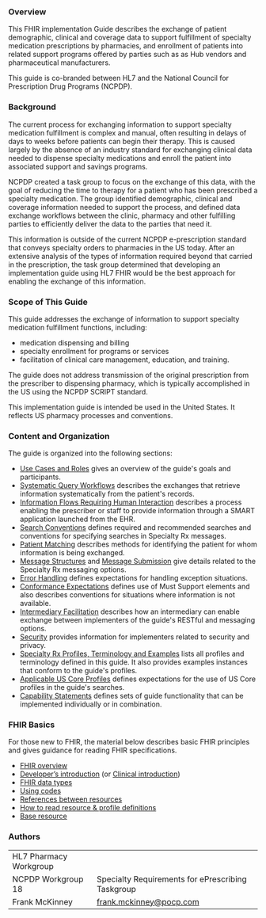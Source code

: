 ### Overview
This FHIR implementation Guide describes the exchange of patient demographic, clinical and coverage data to support fulfillment of specialty medication prescriptions by pharmacies, and enrollment of patients into related support programs offered by parties such as as Hub vendors and pharmaceutical manufacturers.

This guide is co-branded between HL7 and the National Council for Prescription Drug Programs (NCPDP).

### Background

The current process for exchanging information to support specialty medication fulfillment is complex and manual, often resulting in delays of days to weeks before patients can begin their therapy. This is caused largely by the absence of an industry standard for exchanging clinical data needed to dispense specialty medications and enroll the patient into associated support and savings programs.

NCPDP created a task group to focus on the exchange of this data, with the goal of reducing the time to therapy for a patient who has been prescribed a specialty medication. The group identified demographic, clinical and coverage information needed to support the process, and defined data exchange workflows between the clinic, pharmacy and other fulfilling parties to efficiently deliver the data to the parties that need it.

This information is outside of the current NCPDP e-prescription standard that conveys specialty orders to pharmacies in the US today. After an extensive analysis of the types of information required beyond that carried in the prescription, the task group determined that developing an implementation guide using HL7 FHIR would be the best approach for enabling the exchange of this information. 

### Scope of This Guide

This guide addresses the exchange of information to support specialty medication fulfillment functions, including:

- medication dispensing and billing
- specialty enrollment for programs or services
- facilitation of clinical care management, education, and training.

The guide does not address transmission of the original prescription from the prescriber to dispensing pharmacy, which is typically accomplished in the US using the NCPDP SCRIPT standard.

This implementation guide is intended be used in the United States. It reflects US pharmacy processes and conventions.

### Content and Organization

The guide is organized into the following sections:

- [Use Cases and Roles](roles.html) gives an overview of the guide's goals and participants.
- [Systematic Query Workflows](systematic-queries.html) describes the exchanges that retrieve information systematically from the patient's records.
- [Information Flows Requiring Human Interaction](human-interaction.html) describes a process enabling the prescriber or staff to provide information through a SMART application launched from the EHR.
- [Search Conventions](searches.html) defines required and recommended searches and conventions for specifying searches in Specialty Rx messages.
- [Patient Matching](patient-matching.html) describes methods for identifying the patient for whom information is being exchanged.
- [Message Structures](message-structure.html) and [Message Submission](message-submission.html) give details related to the Specialty Rx messaging options.
- [Error Handling](error-handling.html) defines expectations for handling exception situations.
- [Conformance Expectations](missing-data.html) defines use of Must Support elements and also describes conventions for situations where information is not available.
- [Intermediary Facilitation](intermediary.html) describes how an intermediary can enable exchange between implementers of the guide's RESTful and messaging options.
- [Security](security.html) provides information for implementers related to security and privacy.
- [Specialty Rx Profiles, Terminology and Examples](artifacts.html) lists all profiles and terminology defined in this guide. It also provides examples instances that conform to the guide's profiles.
- [Applicable US Core Profiles](us-core-profiles.html) defines expectations for the use of US Core profiles in the guide's searches.
- [Capability Statements](capability-statements.html) defines sets of guide functionality that can be implemented individually or in combination.

### FHIR Basics 

For those new to FHIR, the material below describes basic FHIR principles and gives guidance for reading FHIR specifications.

- [FHIR overview](http://hl7.org/fhir/R4/overview.html)
- [Developer’s introduction](http://hl7.org/fhir/R4/overview-dev.html) (or [Clinical introduction](http://hl7.org/fhir/R4/overview-clinical.html))
- [FHIR data types](http://hl7.org/fhir/R4/datatypes.html)
- [Using codes](http://hl7.org/fhir/R4/terminologies.html)
- [References between resources](http://hl7.org/fhir/R4/references.html)
- [How to read resource & profile definitions](http://hl7.org/fhir/R4/formats.html)
- [Base resource](http://hl7.org/fhir/R4/resource.html)

### Authors

  <table class="grid">
    <tbody>
	  <tr>
		<td>HL7 Pharmacy Workgroup</td>
		<td></td>
  	  </tr>
	  <tr>
		<td>NCPDP Workgroup 18</td>
		<td>Specialty Requirements for ePrescribing Taskgroup</td>
  	  </tr>
	  <tr>
		<td>Frank McKinney</td>
		<td><a href="mailto:frank.mckinney@pocp.com">frank.mckinney@pocp.com</a></td>
	  </tr>
	</tbody>
  </table>
<br />
















